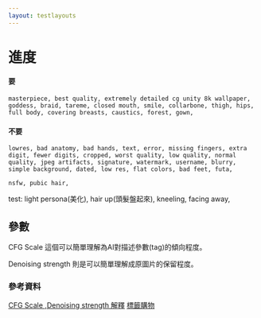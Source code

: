 ```yaml
---
layout: testlayouts
---
```


# 進度
#### 要
```
masterpiece, best quality, extremely detailed cg unity 8k wallpaper, goddess, braid, tareme, closed mouth, smile, collarbone, thigh, hips, full body, covering breasts, caustics, forest, gown,
```
#### 不要
```
lowres, bad anatomy, bad hands, text, error, missing fingers, extra digit, fewer digits, cropped, worst quality, low quality, normal quality, jpeg artifacts, signature, watermark, username, blurry, simple background, dated, low res, flat colors, bad feet, futa,

nsfw, pubic hair, 
```
test: light persona(美化), hair up(頭髮盤起來),
kneeling, facing away,

## 參數
CFG Scale 這個可以簡單理解為AI對描述參數(tag)的傾向程度。

Denoising strength 則是可以簡單理解成原圖片的保留程度。

### 參考資料

[CFG Scale ,Denoising strength 解釋](https://zhuanlan.zhihu.com/p/574063064)
[標籤購物](https://tags.novelai.dev/)
